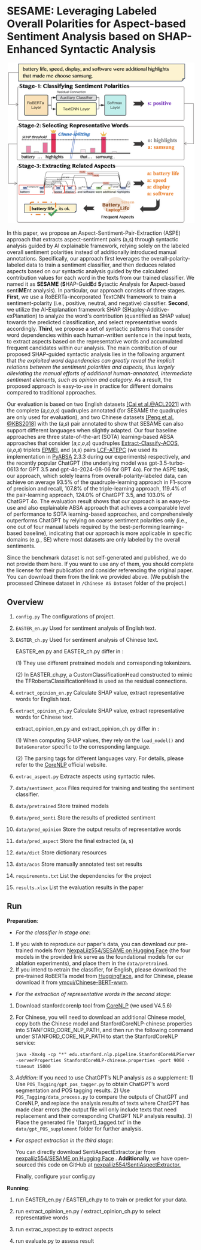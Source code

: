 # SESAME: Leveraging Labeled Overall Polarities for Aspect-based Sentiment Analysis based on SHAP-Enhanced Syntactic Analysis

<div align=center>
  <img src="https://github.com/nexpaliiz554/WWW2025/blob/main/schematicDiagram.png" width="500" >
</div>

In this paper, we propose an Aspect-Sentiment-Pair-Extraction (ASPE) approach that extracts aspect-sentiment pairs (a,s) through syntactic analysis guided by AI explainable framework, relying solely on the labeled overall sentiment polarities instead of additionally introduced manual annotations.
Specifically, our approach first leverages the overall-polarity-labeled data to train a sentiment classifier, and then deduces related aspects based on our syntactic analysis guided by the calculated contribution values for each word in the texts from our trained classifier. We named it as **SESAME** (**S**HAP-Guid**E**d **S**ytactic Analysis for **A**spect-based senti**ME**nt analysis). In particular, our approach consists of three stages. **First**, we use a RoBERTa-incorporated TextCNN framework to train a sentiment-polarity (i.e., positive, neutral, and negative) classifier. **Second**, we utilize the AI-Explanation framework SHAP (SHapley-Additive-exPlanation) to analyze the word's contribution (quantified as SHAP value) towards the predicted classification, and select representative words accordingly.  **Third**, we propose a set of syntactic patterns that consider word dependencies within each human-written sentence in the input texts, to extract aspects based on the representative words and accumulated frequent candidates within our analysis. The main contribution of our proposed SHAP-guided syntactic analysis lies in the following argument that *the exploited word dependencies can greatly reveal the implicit relations between the sentiment polarities and aspects, thus largely alleviating the manual efforts of additional human-annotated, intermediate sentiment elements, such as opinion and category.* As a result, the proposed approach is easy-to-use in practice for different domains compared to traditional approaches.

 Our evaluation is based on two English datasets  [[Cai et al.@ACL2021]](https://github.com/NUSTM/ACOS)  with the complete (𝑎,𝑐,𝑜,𝑠) quadruples annotated (for SESAME the quadruples are only used for evaluation), and two Chinese datasets [[Peng et al. @KBS2018]](http://sentic.net/chinese-review-datasets.zip) with the (𝑎,𝑠) pair annotated to show that SESAME can also support different languages when slightly adapted. Our four baseline approaches are three state-of-the-art (SOTA) learning-based ABSA approaches that consider (𝑎,𝑐,𝑜,𝑠) quadruples [Extract-Classify-ACOS](https://github.com/NUSTM/ACOS), (𝑎,𝑜,𝑠) triplets [EPMEI](https://github.com/MKMaS-GUET/EPMEI), and (𝑎,𝑠) pairs [LCF-ATEPC](https://github.com/yangheng95/LCF-ATEPC) (we used its implementation in [PyABSA](https://github.com/yangheng95/PyABSA/tree/release/demos/aspect_term_extraction) 2.3.3 during our experiments) respectively, and the recently popular ChatGPT (the underlying model was gpt-3.5-turbo-0613 for GPT 3.5 and gpt-4o-2024-08-06 for GPT 4o). For the ASPE task, our approach, which solely learns from overall-polarity-labeled data, can achieve on average 93.5% of the quadruple-learning approach in F1-score of precision and recall, 107.8% of the triple-learning approach, 119.4% of the pair-learning approach, 124.0% of ChatGPT 3.5, and 103.0% of ChatGPT 4o. The evaluation result shows that our approach is an easy-to-use and also explainable ABSA approach that achieves a comparable level of performance to SOTA learning-based approaches, and comprehensively outperforms ChatGPT by relying on coarse sentiment polarities only (i.e., one out of four manual labels required by the best-performing learning-based baseline), indicating that our approach is more applicable in specific domains (e.g., SE) where most datasets are only labeled by the overall sentiments.

 Since the benchmark dataset is not self-generated and published, we do not provide them here. If you want to use any of them, you should complete the license for their publication and consider referencing the original paper. You can download them from the link we provided above. (We publish the processed Chinese dataset in ```/Chinese AS Dataset``` folder of the project.)

## Overview

1. ```config.py``` The configurations of project.

2. ```EASTER_en.py```  Used for sentiment analysis of English text.

3. ```EASTER_ch.py``` Used for sentiment analysis of Chinese text.

   EASTER_en.py and EASTER_ch.py differ in :

   (1) They use different pretrained models and corresponding tokenizers.

   (2) In EASTER_ch.py, a CustomClassificationHead constructed to mimic the TFRobertaClassificationHead is used as the residual connections.

4. ```extract_opinion_en.py```  Calculate SHAP value, extract representative words for English text.

5. ```extract_opinion_ch.py```  Calculate SHAP value, extract representative words for Chinese text.

   extract_opinion_en.py and extract_opinion_ch.py differ in :

   (1) When computing SHAP values, they rely on the `load_model()` and `DataGenerator` specific to the corresponding language.

   (2) The parsing tags for different languages vary. For details, please refer to the [CoreNLP](https://stanfordnlp.github.io/CoreNLP/) official website.

6. ```extrac_aspect.py```  Extracte aspects using syntactic rules.

7. ```data/sentiment_acos```  Files required for training and testing the sentiment classifier.

8. ```data/pretrained``` Store trained models

9. ```data/pred_senti```  Store the results of predicted sentiment

10. ```data/pred_opinion```  Store the output results of representative words 

11. ```data/pred_aspect```  Store the final extracted (a, s)

12. ```data/dict```  Store dictionary resources

13. ```data/acos```  Store manually annotated test set results

14. ```requirements.txt```  List the dependencies for the project

15. ```results.xlsx```  List the evaluation results in the paper


## Run

**Preparation**:

- *For the classifier in stage one*:

1. If you wish to reproduce our paper's data, you can download our pre-trained models from [NexpaLiiz554/SESAME on Hugging Face](https://huggingface.co/NexpaLiiz554/SESAME-WWW2025/tree/main) (the four models in the provided link serve as the foundational models for our ablation experiments), and place them in the ```data/pretrained```.
2. If you intend to retrain the classifier, for English, please download the pre-trained RoBERTa model from  [HuggingFace](https://huggingface.co/cardiffnlp/twitter-roberta-base-sentiment/tree/main), and for Chinese, please download it from [ymcui/Chinese-BERT-wwm](https://github.com/ymcui/Chinese-BERT-wwm).

- *For the extraction of representative words in the second stage*:

1. Download stanfordcorenlp tool from [CoreNLP](https://nlp.stanford.edu/software/stanford-corenlp-4.5.6.zip) (we used V4.5.6) 

2. For Chinese, you will need to download an additional Chinese model, copy both the Chinese model and StanfordCoreNLP-chinese.properties into STANFORD_CORE_NLP_PATH, and then run the following command under STANFORD_CORE_NLP_PATH to start the StanfordCoreNLP service:

   ```
   java -Xmx4g -cp "*" edu.stanford.nlp.pipeline.StanfordCoreNLPServer -serverProperties StanfordCoreNLP-chinese.properties -port 9000 -timeout 15000
   ```

3. *Addition*: If you need to use ChatGPT’s NLP analysis as a supplement:  1) Use `POS_Tagging/gpt_pos_tagger.py` to obtain ChatGPT’s word segmentation and POS tagging results. 2) Use `POS_Tagging/data_process.py` to compare the outputs of ChatGPT and CoreNLP, and replace the analysis results of texts where ChatGPT has made clear errors (the output file will only include texts that need replacement and their corresponding ChatGPT NLP analysis results). 3) Place the generated file '{target}_tagged.txt' in the `data/gpt_POS_supplement` folder for further analysis.

  - *For aspect extraction in the third stage*:

    You can directly download SentiAspectExtractor.jar from  [nexpaliiz554/SESAME on Hugging Face](https://huggingface.co/NexpaLiiz554/SESAME-WWW2025/tree/main) . **Additionally**, we have open-sourced this code on GitHub at [nexpaliiz554/SentiAspectExtractor.](https://github.com/nexpaliiz554/SentiAspectExtractor)

    Finally, configure your config.py



**Running**:

1. run EASTER_en.py / EASTER_ch.py to to train or predict for your data.

2. run extract_opinion_en.py / extract_opinion_ch.py to select representative words

3. run extrac_aspect.py to extract aspects

4. run evaluate.py to assess result
